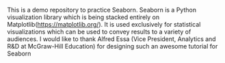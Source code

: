 This is a demo repository to practice Seaborn.
Seaborn is a Python visualization library which is being stacked entirely on Matplotlib(https://matplotlib.org/).
It is used exclusively for statistical visualizations which can be used to convey results to a variety of audiences.
I would like to thank Alfred Essa (Vice President, Analytics and R&D at McGraw-Hill Education) for designing such an awesome tutorial for Seaborn
